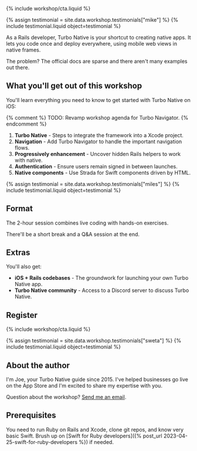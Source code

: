 {% include workshop/cta.liquid %}

{% assign testimonial = site.data.workshop.testimonials["mike"] %}
{% include testimonial.liquid object=testimonial %}

As a Rails developer, Turbo Native is your shortcut to creating native apps. It lets you code once and deploy everywhere, using mobile web views in native frames.

The problem? The official docs are sparse and there aren't many examples out there.

## What you'll get out of this workshop

You'll learn everything you need to know to get started with Turbo Native on iOS:

{% comment %} TODO: Revamp workshop agenda for Turbo Navigator. {% endcomment %}

1. **Turbo Native** - Steps to integrate the framework into a Xcode project.
1. **Navigation** - Add Turbo Navigator to handle the important navigation flows.
1. **Progressively enhancement** - Uncover hidden Rails helpers to work with native.
1. **Authentication** - Ensure users remain signed in between launches.
1. **Native components** - Use Strada for Swift components driven by HTML.

{% assign testimonial = site.data.workshop.testimonials["miles"] %}
{% include testimonial.liquid object=testimonial %}

## Format

The 2-hour session combines live coding with hands-on exercises.

There'll be a short break and a Q&A session at the end.

## Extras

You'll also get:

* **iOS + Rails codebases** - The groundwork for launching your own Turbo Native app.
* **Turbo Native community** - Access to a Discord server to discuss Turbo Native.

## Register

{% include workshop/cta.liquid %}

{% assign testimonial = site.data.workshop.testimonials["sweta"] %}
{% include testimonial.liquid object=testimonial %}

## About the author

I'm Joe, your Turbo Native guide since 2015. I've helped businesses go live on the App Store and I'm excited to share my expertise with you.

Question about the workshop? [Send me an email](mailto:joe@masilotti.com).

## Prerequisites

You need to run Ruby on Rails and Xcode, clone git repos, and know very basic Swift. Brush up on [Swift for Ruby developers]({% post_url 2023-04-25-swift-for-ruby-developers %}) if needed.
